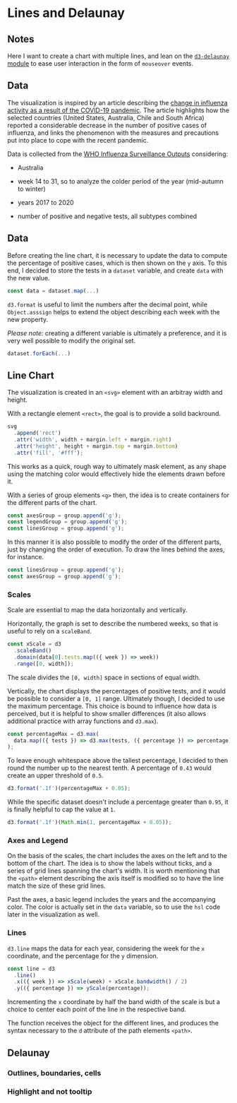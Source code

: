 # Lines and Delaunay

<!-- ## [Live Demo]() -->

## Notes

Here I want to create a chart with multiple lines, and lean on the [`d3-delaunay` module](https://github.com/d3/d3-delaunay) to ease user interaction in the form of `mouseover` events.

## Data

The visualization is inspired by an article describing the [change in influenza activity as a result of the COVID-19 pandemic](https://www.cdc.gov/mmwr/volumes/69/wr/mm6937a6.htm?s_cid=mm6937a6_w). The article highlights how the selected countries (United States, Australia, Chile and South Africa) reported a considerable decrease in the number of positive cases of influenza, and links the phenomenon with the measures and precautions put into place to cope with the recent pandemic.

Data is collected from the [WHO Influenza Surveillance Outputs](https://www.who.int/influenza/resources/charts/en/) considering:

- Australia

- week 14 to 31, so to analyze the colder period of the year (mid-autumn to winter)

- years 2017 to 2020

- number of positive and negative tests, all subtypes combined

## Data

Before creating the line chart, it is necessary to update the data to compute the percentage of positive cases, which is then shown on the `y` axis. To this end, I decided to store the tests in a `dataset` variable, and create `data` with the new value.

```js
const data = dataset.map(...)
```

`d3.format` is useful to limit the numbers after the decimal point, while `Object.asssign` helps to extend the object describing each week with the new property.

_Please note:_ creating a different variable is ultimately a preference, and it is very well possible to modify the original set.

```js
dataset.forEach(...)
```

## Line Chart

The visualization is created in an `<svg>` element with an arbitray width and height.

With a rectangle element `<rect>`, the goal is to provide a solid backround.

```js
svg
  .append('rect')
  .attr('width', width + margin.left + margin.right)
  .attr('height', height + margin.top + margin.bottom)
  .attr('fill', '#fff');
```

This works as a quick, rough way to ultimately mask element, as any shape using the matching color would effectively hide the elements drawn before it.

With a series of group elements `<g>` then, the idea is to create containers for the different parts of the chart.

```js
const axesGroup = group.append('g');
const legendGroup = group.append('g');
const linesGroup = group.append('g');
```

In this manner it is also possible to modify the order of the different parts, just by changing the order of execution. To draw the lines behind the axes, for instance.

```js
const linesGroup = group.append('g');
const axesGroup = group.append('g');
```

### Scales

Scale are essential to map the data horizontally and vertically.

Horizontally, the graph is set to describe the numbered weeks, so that is useful to rely on a `scaleBand`.

```js
const xScale = d3
  .scaleBand()
  .domain(data[0].tests.map(({ week }) => week))
  .range([0, width]);
```

The scale divides the `[0, width]` space in sections of equal width.

Vertically, the chart displays the percentages of positive tests, and it would be possible to consider a `[0, 1]` range. Ultimately though, I decided to use the maximum percentage. This choice is bound to influence how data is perceived, but it is helpful to show smaller differences (it also allows additional practice with array functions and `d3.max`).

```js
const percentageMax = d3.max(
  data.map(({ tests }) => d3.max(tests, ({ percentage }) => percentage))
);
```

To leave enough whitespace above the tallest percentage, I decided to then round the number up to the nearest tenth. A percentage of `0.43` would create an upper threshold of `0.5`.

```js
d3.format('.1f')(percentageMax + 0.05);
```

While the specific dataset doesn't include a percentage greater than `0.95`, it is finally helpful to cap the value at `1`.

```js
d3.format('.1f')(Math.min(1, percentageMax + 0.05));
```

### Axes and Legend

On the basis of the scales, the chart includes the axes on the left and to the bottom of the chart. The idea is to show the labels without ticks, and a series of grid lines spanning the chart's width. It is worth mentioning that the `<path>` element describing the axis itself is modified so to have the line match the size of these grid lines.

Past the axes, a basic legend includes the years and the accompanying color. The color is actually set in the `data` variable, so to use the `hsl` code later in the visualization as well.

### Lines

`d3.line` maps the data for each year, considering the week for the `x` coordinate, and the percentage for the `y` dimension.

```js
const line = d3
  .line()
  .x(({ week }) => xScale(week) + xScale.bandwidth() / 2)
  .y(({ percentage }) => yScale(percentage));
```

Incrementing the `x` coordinate by half the band width of the scale is but a choice to center each point of the line in the respective band.

The function receives the object for the different lines, and produces the syntax necessary to the `d` attribute of the path elements `<path>`.

## Delaunay

### Outlines, boundaries, cells

### Highlight and not tooltip
